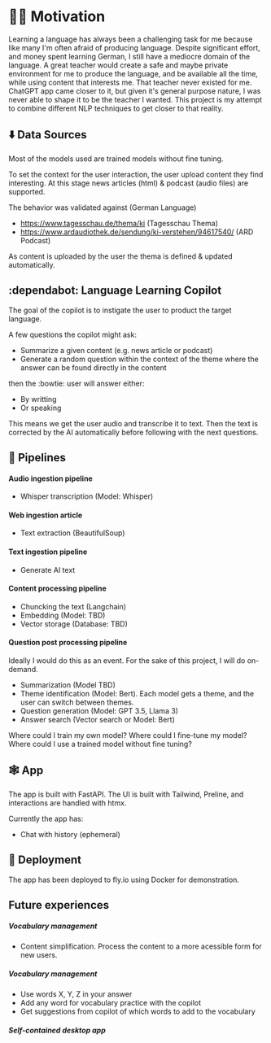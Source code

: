 # 👩‍🎓 Motivation

Learning a language has always been a challenging task for me because like many I'm often afraid of producing language. 
Despite significant effort, and money spent learning German, I still have a mediocre domain of the language. 
A great teacher would create a safe and maybe private environment for me to produce the language, and be available all the time, while using content that interests me.
That teacher never existed for me. ChatGPT app came closer to it, but given it's general purpose nature, I was never able to shape it to be the teacher I wanted. 
This project is my attempt to combine different NLP techniques to get closer to that reality.

## ⬇️ Data Sources

Most of the models used are trained models without fine tuning.

To set the context for the user interaction, the user upload content they find interesting. At this stage news articles (html) & podcast (audio files) are supported.

The behavior was validated against (German Language)

* https://www.tagesschau.de/thema/ki (Tagesschau Thema)
* https://www.ardaudiothek.de/sendung/ki-verstehen/94617540/ (ARD Podcast)

As content is uploaded by the user the thema is defined & updated automatically.

## :dependabot: Language Learning Copilot

The goal of the copilot is to instigate the user to product the target language.

A few questions the copilot might ask:

* Summarize a given content (e.g. news article or podcast)
* Generate a random question within the context of the theme where the answer can be found directly in the content

then the :bowtie: user will answer either:

* By writting
* Or speaking

This means we get the user audio and transcribe it to text. 
Then the text is corrected by the AI automatically before following with the next questions.

## 🧹 Pipelines

#### Audio ingestion pipeline

* Whisper transcription (Model: Whisper)

#### Web ingestion article

* Text extraction (BeautifulSoup)

#### Text ingestion pipeline

* Generate AI text

#### Content processing pipeline

* Chuncking the text (Langchain)
* Embedding (Model: TBD)
* Vector storage (Database: TBD)

#### Question post processing pipeline

Ideally I would do this as an event. For the sake of this project, I will do on-demand.

* Summarization (Model TBD)
* Theme identification (Model: Bert). Each model gets a theme, and the user can switch between themes.
* Question generation  (Model: GPT 3.5, Llama 3)
* Answer search (Vector search or Model: Bert)

Where could I train my own model?
Where could I fine-tune my model?
Where could I use a trained model without fine tuning?

## 🕸️ App

The app is built with FastAPI. The UI is built with Tailwind, Preline, and interactions are handled with htmx.

Currently the app has:

* Chat with history (ephemeral)

## 🦋 Deployment

The app has been deployed to fly.io using Docker for demonstration.

## Future experiences

##### Vocabulary management

* Content simplification. Process the content to a more acessible form for new users.

##### Vocabulary management

* Use words X, Y, Z in your answer
* Add any word for vocabulary practice with the copilot
* Get suggestions from copilot of which words to add to the vocabulary

##### Self-contained desktop app


